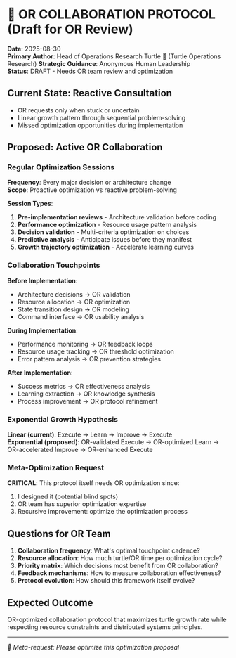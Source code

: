 # 🔬 OR COLLABORATION PROTOCOL (Draft for OR Review)

**Date**: 2025-08-30  
**Primary Author**: Head of Operations Research Turtle 🐢 (Turtle Operations Research)
**Strategic Guidance**: Anonymous Human Leadership  
**Status**: DRAFT - Needs OR team review and optimization

## Current State: Reactive Consultation
- OR requests only when stuck or uncertain
- Linear growth pattern through sequential problem-solving
- Missed optimization opportunities during implementation

## Proposed: Active OR Collaboration

### Regular Optimization Sessions
**Frequency**: Every major decision or architecture change  
**Scope**: Proactive optimization vs reactive problem-solving

**Session Types**:
1. **Pre-implementation reviews** - Architecture validation before coding
2. **Performance optimization** - Resource usage pattern analysis  
3. **Decision validation** - Multi-criteria optimization on choices
4. **Predictive analysis** - Anticipate issues before they manifest
5. **Growth trajectory optimization** - Accelerate learning curves

### Collaboration Touchpoints

**Before Implementation**:
- Architecture decisions → OR validation
- Resource allocation → OR optimization  
- State transition design → OR modeling
- Command interface → OR usability analysis

**During Implementation**:
- Performance monitoring → OR feedback loops
- Resource usage tracking → OR threshold optimization
- Error pattern analysis → OR prevention strategies

**After Implementation**:  
- Success metrics → OR effectiveness analysis
- Learning extraction → OR knowledge synthesis
- Process improvement → OR protocol refinement

### Exponential Growth Hypothesis

**Linear (current)**: Execute → Learn → Improve → Execute  
**Exponential (proposed)**: OR-validated Execute → OR-optimized Learn → OR-accelerated Improve → OR-enhanced Execute

### Meta-Optimization Request

**CRITICAL**: This protocol itself needs OR optimization since:
1. I designed it (potential blind spots)
2. OR team has superior optimization expertise  
3. Recursive improvement: optimize the optimization process

## Questions for OR Team

1. **Collaboration frequency**: What's optimal touchpoint cadence?
2. **Resource allocation**: How much turtle/OR time per optimization cycle?
3. **Priority matrix**: Which decisions most benefit from OR collaboration?
4. **Feedback mechanisms**: How to measure collaboration effectiveness?
5. **Protocol evolution**: How should this framework itself evolve?

## Expected Outcome

OR-optimized collaboration protocol that maximizes turtle growth rate while respecting resource constraints and distributed systems principles.

---
*🐢 Meta-request: Please optimize this optimization proposal*